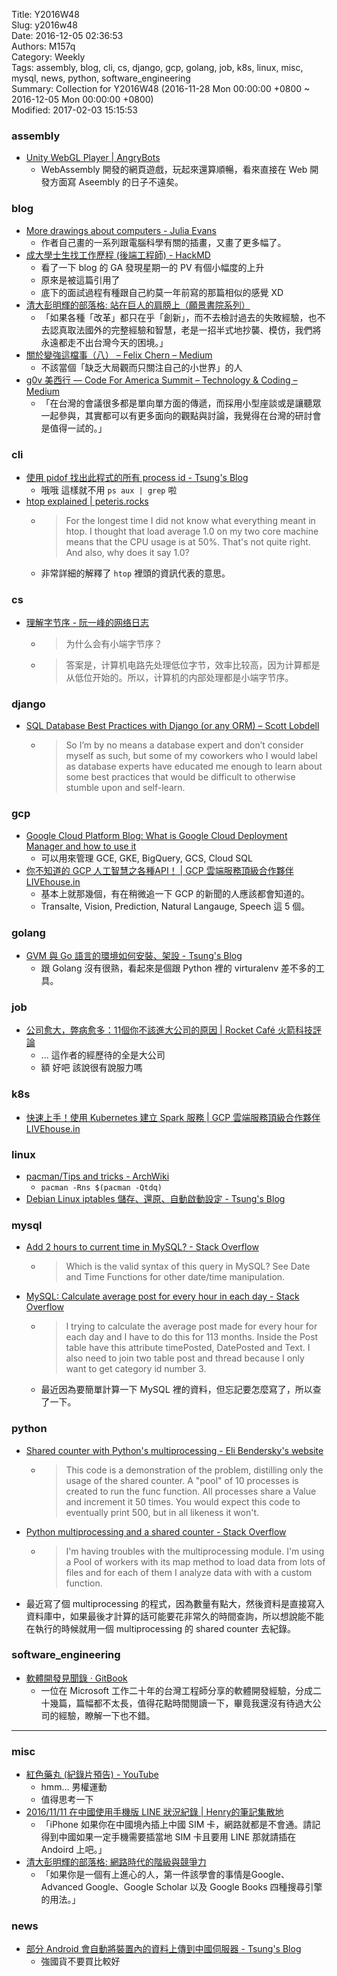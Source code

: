 Title: Y2016W48  
Slug: y2016w48  
Date: 2016-12-05 02:36:53  
Authors: M157q  
Category: Weekly  
Tags: assembly, blog, cli, cs, django, gcp, golang, job, k8s, linux, misc, mysql, news, python, software_engineering  
Summary: Collection for Y2016W48 (2016-11-28 Mon 00:00:00 +0800 ~ 2016-12-05 Mon 00:00:00 +0800)  
Modified: 2017-02-03 15:15:53  
  
  
  
### assembly  
  
+ [Unity WebGL Player | AngryBots](http://webassembly.org/demo/AngryBots/)  
    + WebAssembly 開發的網頁遊戲，玩起來還算順暢，看來直接在 Web 開發方面寫 Aseembly 的日子不遠矣。  
  
  
### blog  
  
+ [More drawings about computers - Julia Evans](https://jvns.ca/blog/2016/11/27/more-linux-drawings/)  
    + 作者自己畫的一系列跟電腦科學有關的插畫，又畫了更多幅了。  
+ [成大學士生找工作歷程 (後端工程師) - HackMD](https://hackmd.io/s/ByvJsnBfl)  
    + 看了一下 blog 的 GA 發現星期一的 PV 有個小幅度的上升  
    + 原來是被這篇引用了  
    + 底下的面試過程有種跟自己約莫一年前寫的那篇相似的感覺 XD  
+ [清大彭明輝的部落格: 站在巨人的肩膀上（願景書院系列）](http://mhperng.blogspot.tw/2016/11/blog-post_22.html)  
    + 「如果各種「改革」都只在乎「創新」，而不去檢討過去的失敗經驗，也不去認真取法國外的完整經驗和智慧，老是一招半式地抄襲、模仿，我們將永遠都走不出台灣今天的困境。」  
+ [關於變強這檔事（八） – Felix Chern – Medium](https://medium.com/@fchern/%E9%97%9C%E6%96%BC%E8%AE%8A%E5%BC%B7%E9%80%99%E6%AA%94%E4%BA%8B-%E5%85%AB-fe5256d00910#.4dkx7unhv)  
    + 不該當個「缺乏大局觀而只關注自己的小世界」的人  
+ [g0v 美西行 — Code For America Summit – Technology & Coding – Medium](https://medium.com/technology-coding/g0v-%E7%BE%8E%E8%A5%BF%E8%A1%8C-code-for-america-summit-3287d75382eb?source=rss-4a6ce25fcf6e------2)  
    + 「在台灣的會議很多都是單向單方面的傳遞，而採用小型座談或是讓聽眾一起參與，其實都可以有更多面向的觀點與討論，我覺得在台灣的研討會是值得一試的。」  
  
  
### cli  
  
+ [使用 pidof 找出此程式的所有 process id - Tsung's Blog](https://blog.longwin.com.tw/2016/12/linux-pidof-get-sub-process-id-2016/)  
    + 哦哦 這樣就不用 `ps aux | grep` 啦  
+ [htop explained | peteris.rocks](https://peteris.rocks/blog/htop)  
    + > For the longest time I did not know what everything meant in htop.  I thought that load average 1.0 on my two core machine means that the CPU usage is at 50%. That's not quite right. And also, why does it say 1.0?  
    + 非常詳細的解釋了 `htop` 裡頭的資訊代表的意思。  
  
### cs  
  
+ [理解字节序 - 阮一峰的网络日志](http://www.ruanyifeng.com/blog/2016/11/byte-order.html)  
    + > 为什么会有小端字节序？  
    + > 答案是，计算机电路先处理低位字节，效率比较高，因为计算都是从低位开始的。所以，计算机的内部处理都是小端字节序。  
  
  
### django  
  
+ [SQL Database Best Practices with Django (or any ORM) – Scott Lobdell](http://scottlobdell.me/2015/01/sql-database-best-practices-django-orm/)  
    + > So I’m by no means a database expert and don’t consider myself as such, but some of my coworkers who I would label as database experts have educated me enough to learn about some best practices that would be difficult to otherwise stumble upon and self-learn.  
  
  
### gcp  
  
+ [Google Cloud Platform Blog: What is Google Cloud Deployment Manager and how to use it](https://cloudplatform.googleblog.com/2016/11/what-is-Google-Cloud-Deployment-Manager-and-how-to-use-it.html)  
    + 可以用來管理 GCE, GKE, BigQuery, GCS, Cloud SQL  
+ [你不知道的 GCP 人工智慧之各種API！ | GCP 雲端服務頂級合作夥伴 LIVEhouse.in](https://blog.gcp.expert/gcp-machine-learning-api/)  
    + 基本上就那幾個，有在稍微追一下 GCP 的新聞的人應該都會知道的。  
    + Transalte, Vision, Prediction, Natural Langauge, Speech 這 5 個。  
  
  
### golang  
  
+ [GVM 與 Go 語言的環境如何安裝、架設 - Tsung's Blog](https://blog.longwin.com.tw/2016/11/golang-gvm-go-version-manager-install-2016/)  
    + 跟 Golang 沒有很熟，看起來是個跟 Python 裡的 virturalenv 差不多的工具。  
  
  
### job  
  
+ [公司愈大，弊病愈多：11個你不該進大公司的原因 | Rocket Café 火箭科技評論](https://rocket.cafe/talks/80786)  
    + ... 這作者的經歷待的全是大公司  
    + 額 好吧 該說很有說服力嗎  
  
  
### k8s  
  
+ [快速上手！使用 Kubernetes 建立 Spark 服務 | GCP 雲端服務頂級合作夥伴 LIVEhouse.in](https://blog.gcp.expert/kubernetes-spark-built/)  
  
  
### linux  
  
+ [pacman/Tips and tricks - ArchWiki](https://wiki.archlinux.org/index.php/Pacman/Tips_and_tricks#Removing_unused_packages_.28orphans.29)  
    + `pacman -Rns $(pacman -Qtdq)`  
+ [Debian Linux iptables 儲存、還原、自動啟動設定 - Tsung's Blog](https://blog.longwin.com.tw/2016/11/debian-linux-iptable-save-restore-auto-start-2016/)  
  
  
### mysql  
  
+ [Add 2 hours to current time in MySQL? - Stack Overflow](http://stackoverflow.com/questions/589652/add-2-hours-to-current-time-in-mysql)  
    + > Which is the valid syntax of this query in MySQL?  See Date and Time Functions for other date/time manipulation.  
+ [MySQL: Calculate average post for every hour in each day - Stack Overflow](http://stackoverflow.com/questions/19080143/mysql-calculate-average-post-for-every-hour-in-each-day)  
    + > I trying to calculate the average post made for every hour for each day and I have to do this for 113 months. Inside the Post table have this attribute timePosted, DatePosted and Text. I also need to join two table post and thread because I only want to get category id number 3.  
    + 最近因為要簡單計算一下 MySQL 裡的資料，但忘記要怎麼寫了，所以查了一下。  
  
  
### python  
  
+ [Shared counter with Python's multiprocessing - Eli Bendersky's website](http://eli.thegreenplace.net/2012/01/04/shared-counter-with-pythons-multiprocessing)  
    + > This code is a demonstration of the problem, distilling only the usage of the shared counter. A "pool" of 10 processes is created to run the func function. All processes share a Value and increment it 50 times. You would expect this code to eventually print 500, but in all likeness it won't.  
+ [Python multiprocessing and a shared counter - Stack Overflow](http://stackoverflow.com/questions/2080660/python-multiprocessing-and-a-shared-counter)  
    + > I'm having troubles with the multiprocessing module. I'm using a Pool of workers with its map method to load data from lots of files and for each of them I analyze data with with a custom function.  
+ 最近寫了個 multiprocessing 的程式，因為數量有點大，然後資料是直接寫入資料庫中，如果最後才計算的話可能要花非常久的時間查詢，所以想說能不能在執行的時候就用一個 multiprocessing 的 shared counter 去紀錄。  
  
  
### software_engineering  
  
+ [軟體開發見聞錄 · GitBook](https://www.gitbook.com/book/ericyeh92094/self-reflection-and-insight-for-s-w-engineering/details)  
    + 一位在 Microsoft 工作二十年的台灣工程師分享的軟體開發經驗，分成二十幾篇，篇幅都不太長，值得花點時間閱讀一下，畢竟我還沒有待過大公司的經驗，瞭解一下也不錯。  
  
---  
  
  
### misc  
  
+ [紅色藥丸 (紀錄片預告) - YouTube](https://www.youtube.com/watch?v=p5M8JmeGc_4)  
    + hmm... 男權運動  
    + 值得思考一下  
+ [2016/11/11 在中國使用手機版 LINE 狀況紀錄 | Henry的筆記集散地](https://note.hy31.net/?p=189)  
    + 「iPhone 如果你在中國境內插上中國 SIM 卡，網路就都是不會通。請記得到中國如果一定手機需要插當地 SIM 卡且要用 LINE 那就請插在 Andoird 上吧。」  
+ [清大彭明輝的部落格: 網路時代的階級與競爭力](http://mhperng.blogspot.tw/2016/11/blog-post_20.html)  
    + 「如果你是一個有上進心的人，第一件該學會的事情是Google、Advanced Google、Google Scholar 以及 Google Books 四種搜尋引擎的用法。」  
  
  
### news  
  
+ [部分 Android 會自動將裝置內的資料上傳到中國伺服器 - Tsung's Blog](https://blog.longwin.com.tw/2016/11/security-android-spy-back-door-sent-data-china-2016/)  
    + 強國貨不要買比較好  
